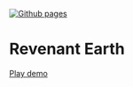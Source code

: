 [![Github pages](https://github.com/Mylapqn/revenant-earth/actions/workflows/main.yml/badge.svg)](https://github.com/Mylapqn/revenant-earth/actions/workflows/main.yml)

# Revenant Earth
[Play demo](mylapqn.github.io/revenant-earth)

